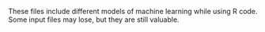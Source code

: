 These files include different models of machine learning while using R code. Some input files may lose, but they are still valuable. 